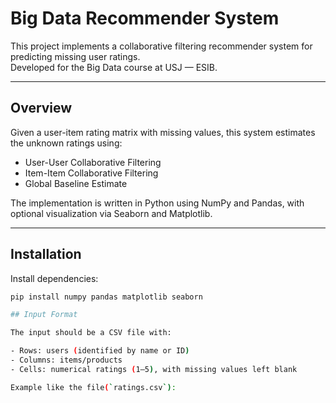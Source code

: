 # Big Data Recommender System

This project implements a collaborative filtering recommender system for predicting missing user ratings.  
Developed for the Big Data course at USJ — ESIB.

---

## Overview

Given a user-item rating matrix with missing values, this system estimates the unknown ratings using:

- User-User Collaborative Filtering
- Item-Item Collaborative Filtering
- Global Baseline Estimate

The implementation is written in Python using NumPy and Pandas, with optional visualization via Seaborn and Matplotlib.

---

## Installation

Install dependencies:

```bash
pip install numpy pandas matplotlib seaborn

## Input Format

The input should be a CSV file with:

- Rows: users (identified by name or ID)
- Columns: items/products
- Cells: numerical ratings (1–5), with missing values left blank

Example like the file(`ratings.csv`):
```

